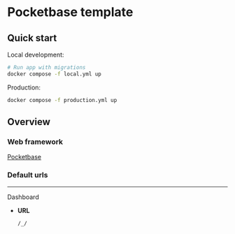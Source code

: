 # Pocketbase template

## Quick start
Local development:
```sh
# Run app with migrations
docker compose -f local.yml up
```

Production:
```sh
docker compose -f production.yml up
```

## Overview

### Web framework
[Pocketbase](https://pocketbase.io/)

### Default urls

----
Dashboard

* **URL**

  `/_/`